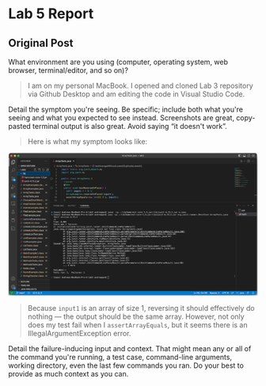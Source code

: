 # Lab 5 Report
## Original Post


What environment are you using (computer, operating system, web browser, terminal/editor, and so on)?

> I am on my personal MacBook. I opened and cloned Lab 3 repository via Github Desktop and am editing the code in Visual Studio Code.



Detail the symptom you're seeing. Be specific; include both what you're seeing and what you expected to see instead. Screenshots are great, copy-pasted terminal output is also great. Avoid saying “it doesn't work”.

> Here is what my symptom looks like:

![error](./Images/error.png)

> Because `input1` is an array of size 1, reversing it should effectively do nothing — the output should be the same array. However, not only does my test fail when I `assertArrayEquals`, but it seems there is an IllegalArgumentException error.


Detail the failure-inducing input and context. That might mean any or all of the command you're running, a test case, command-line arguments, working directory, even the last few commands you ran. Do your best to provide as much context as you can.



